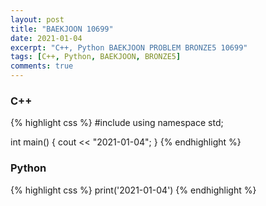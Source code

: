 ```yaml
---
layout: post
title: "BAEKJOON 10699"
date: 2021-01-04
excerpt: "C++, Python BAEKJOON PROBLEM BRONZE5 10699"
tags: [C++, Python, BAEKJOON, BRONZE5]
comments: true
---
```

### C++ 
{% highlight css %} 
#include <iostream>
using namespace std;

int main()
{
	cout << "2021-01-04";
}
{% endhighlight %}

### Python
{% highlight css %}
print('2021-01-04')
{% endhighlight %}